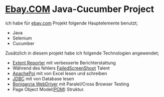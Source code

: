 <h1 class="code-line" data-line-start=0 data-line-end=1 ><a id="EbayCOM_JavaCucumber_Project_0"></a><a href="http://Ebay.COM">Ebay.COM</a> Java-Cucumber Project</h1>
<p class="has-line-data" data-line-start="1" data-line-end="2">ich habe für <a href="http://ebay.com">ebay.com</a> Projekt folgende Hauptelemente benutzt;</p>
<ul>
<li class="has-line-data" data-line-start="2" data-line-end="3">Java</li>
<li class="has-line-data" data-line-start="3" data-line-end="4">Selenium</li>
<li class="has-line-data" data-line-start="4" data-line-end="6">Cucumber</li>
</ul>
<p class="has-line-data" data-line-start="6" data-line-end="7">Zusätzlich in diesem projekt habe ich  folgende Technologien angewendet;</p>
<ul>
<li class="has-line-data" data-line-start="8" data-line-end="9"><a href="https://localhost:63342/ebay_cucumber/target/Ebay_extentReport/ExtentReport_ebay.html?_ijt=qnipjasn3j748en05bb2slchv1">Extent Reporter</a> mit verbesserte Berichterstattung</li>
<li class="has-line-data" data-line-start="9" data-line-end="10">Während des fehlers <a href="https://github.com/emircaglar/ebay_cucumber/blob/master/screen/with%20database%20and%20column%20Count11.11.21.jpg">FailedScreenShoot</a> Talent</li>
<li class="has-line-data" data-line-start="10" data-line-end="11"><a href="https://github.com/emircaglar/ebay_cucumber/blob/master/src/test/java/utilities/ExcelUtility.java">ApachePoi</a> mit von Excel lesen und schreiben</li>
<li class="has-line-data" data-line-start="11" data-line-end="12"><a href="https://github.com/emircaglar/ebay_cucumber/blob/master/src/test/java/stepDefinitions/_04_sucht_with_Databese.java">JDBC</a> mit von Database lesen</li>
<li class="has-line-data" data-line-start="12" data-line-end="13"><a href="https://github.com/emircaglar/ebay_cucumber/blob/master/src/test/java/utilities/SingeltonDriver.java">Bonigarcia WebDriver</a> mit  Paralel/Cross Browser Testing</li>
<li class="has-line-data" data-line-start="13" data-line-end="14">Page Object Model(<a href="https://github.com/emircaglar/ebay_cucumber/tree/master/src/test/java">POM</a>) Struktur.</li>
</ul>